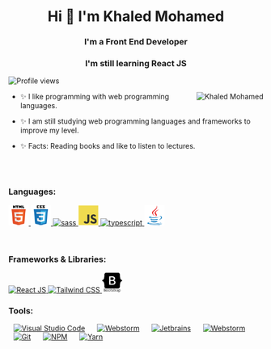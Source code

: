 <!-- First of all; I benefited from placing this file by: @Adam-pw -->
<div>
    <h1 align="center">Hi 👋 I'm Khaled Mohamed</h1>
    <h3 align="center">I'm a Front End Developer</h3>
    <h3 align="center">I'm still learning React JS</h3>
</div>

<p align="center" style="width: 100%; text-align: center;">

   ![Profile views](https://gpvc.arturio.dev/krypton225)
   
</p>

<p><img align="right" src="https://github.com/Adam-pw/Adam-pw/blob/main/animation_500_kxa883sd.gif" alt="Khaled Mohamed" /></p>

- ✨ I like programming with web programming languages.

- ✨ I am still studying web programming languages and frameworks to improve my level.

- ✨ Facts: Reading books and like to listen to lectures.

<br>

<br>

<h3 align="left">Languages:</h3>

<p align="left">
        <a href="https://www.w3.org/html/" target="_blank" rel="noreferrer" title="HTML 5">
            <img src="https://raw.githubusercontent.com/devicons/devicon/master/icons/html5/html5-original-wordmark.svg"
                alt="html5" width="40" height="40" />
        </a>
        <a href="https://www.w3schools.com/css/" target="_blank" rel="noreferrer" title="CSS 3">
            <img src="https://raw.githubusercontent.com/devicons/devicon/master/icons/css3/css3-original-wordmark.svg"
                alt="css3" width="40" height="40" />
        </a>
        <a href="https://sass-lang.com/" target="_blank" rel="noreferrer" title="SASS">
            <img src="https://user-images.githubusercontent.com/73050798/194060902-33c234aa-f984-46fb-8339-2d3fe5668352.svg" alt="sass"
                width="40" height="40" />
        </a>
        <a href="https://developer.mozilla.org/en-US/docs/Web/JavaScript" target="_blank" rel="noreferrer" title="JavaScript">
            <img src="https://raw.githubusercontent.com/devicons/devicon/master/icons/javascript/javascript-original.svg"
                alt="javascript" width="40" height="40" />
        </a>
        <a href="https://www.typescriptlang.org" target="_blank" rel="noreferrer" title="TypeScript">
            <img src="https://user-images.githubusercontent.com/73050798/194061683-06fa6e94-2546-4229-a5ad-3fbd2a09b185.svg" alt="typescript"
                 width="40" height="40" />
        </a>
        <a href="https://www.java.com" target="_blank" rel="noreferrer" title="Java">
            <img src="https://raw.githubusercontent.com/devicons/devicon/master/icons/java/java-original.svg" alt="java"
                width="40" height="40" />
        </a>
</p>

<br>

<h3 align="left">Frameworks & Libraries:</h3>
<p align="left">
       <a href="https://reactjs.org/" target="_blank" rel="noreferrer" title="React JS">
            <img src="https://user-images.githubusercontent.com/73050798/206855050-2a1ad1ed-ea68-4fe3-9331-8589e53cdec8.svg"
                alt="React JS" width="40" height="40" />
       </a>
       <a href="https://tailwindcss.com/" target="_blank" rel="noreferrer" title="Tailwind CSS">
            <img src="https://user-images.githubusercontent.com/73050798/206854925-7fc4a019-63c8-42fa-a2a8-8d387db662d6.svg"
                alt="Tailwind CSS" width="40" height="40" />
       </a>
        <a href="https://getbootstrap.com" target="_blank" rel="noreferrer" title="Bootstrap">
            <img src="https://raw.githubusercontent.com/devicons/devicon/master/icons/bootstrap/bootstrap-plain-wordmark.svg"
                alt="bootstrap" width="40" height="40" />
       </a>
</p>

<h3 align="left">Tools:</h3>

<p align="left">
        <a href="https://code.visualstudio.com/" target="_blank" rel="noreferrer" title="Visual Studio Code" style="display:inline-block; margin: 0 10px;">
            <img src="https://user-images.githubusercontent.com/73050798/164910763-552e46b6-6cf2-49db-8f90-3b5e2a2ab2bf.svg"
                alt="Visual Studio Code" width="40" height="40" />
        </a>
        <a href="https://atom.io/" target="_blank" rel="noreferrer" title="Atom" style="display:inline-block; margin: 0 10px;">
            <img src="https://user-images.githubusercontent.com/73050798/171990944-5e2977f1-670a-4f8c-b7ea-889b5e747d29.svg"
                alt="Webstorm" width="40" height="40" />
        </a>
        <a href="https://www.jetbrains.com/idea/" target="_blank" rel="noreferrer" title="Jetbrains" style="display:inline-block; margin: 0 10px;">
            <img src="https://user-images.githubusercontent.com/73050798/164911013-a65fe1d0-941f-4230-a206-c6ccf00f02f4.png"
                alt="Jetbrains" width="40" height="40" />
        </a>
        <a href="https://www.jetbrains.com/webstorm/" target="_blank" rel="noreferrer" title="Webstorm" style="display:inline-block; margin: 0 10px;">
            <img src="https://user-images.githubusercontent.com/73050798/171990703-e7be2bc5-bfb6-4fdf-bd6e-6466e306138d.svg"
                alt="Webstorm" width="40" height="40" />
        </a>
        <a href="https://git-scm.com/" target="_blank" rel="noreferrer" title="Git" style="display:inline-block; margin: 0 10px;">
            <img src="https://user-images.githubusercontent.com/73050798/164911838-a9d50ce1-8f82-4832-ae99-a3058abbd122.svg"
                alt="Git" width="40" height="40" />
        </a>
        <a href="https://www.npmjs.com/" target="_blank" rel="noreferrer" title="NPM" style="display:inline-block; margin: 0 10px;">
            <img src="https://user-images.githubusercontent.com/73050798/194062722-bed93466-66c4-40ff-9157-ad7aa71b4917.svg"
                alt="NPM" width="40" height="40" />
        </a>
        <a href="https://yarnpkg.com/" target="_blank" rel="noreferrer" title="Yarn" style="display:inline-block; margin: 0 10px;">
            <img src="https://user-images.githubusercontent.com/73050798/194062993-61947c21-d16e-461f-a7b9-8c7bc40ffb87.svg"
                alt="Yarn" width="40" height="40" />
        </a>
</p>
